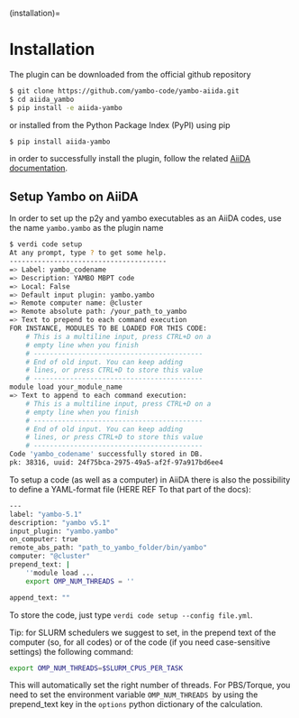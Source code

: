 (installation)=

# Installation

The plugin can be downloaded from the official github repository

```bash
$ git clone https://github.com/yambo-code/yambo-aiida.git
$ cd aiida_yambo
$ pip install -e aiida-yambo
```
or installed from the Python Package Index (PyPI) using pip

```bash
$ pip install aiida-yambo
```

in order to successfully install the plugin, follow the related [AiiDA documentation](http://aiida-core.readthedocs.io/en/latest/index.html).


## Setup Yambo on AiiDA

In order to set up the p2y and yambo executables as an AiiDA codes, use the name ``yambo.yambo`` as the plugin name

```bash
$ verdi code setup
At any prompt, type ? to get some help.
---------------------------------------
=> Label: yambo_codename
=> Description: YAMBO MBPT code
=> Local: False
=> Default input plugin: yambo.yambo
=> Remote computer name: @cluster
=> Remote absolute path: /your_path_to_yambo
=> Text to prepend to each command execution
FOR INSTANCE, MODULES TO BE LOADED FOR THIS CODE:
    # This is a multiline input, press CTRL+D on a
    # empty line when you finish
    # ------------------------------------------
    # End of old input. You can keep adding
    # lines, or press CTRL+D to store this value
    # ------------------------------------------
module load your_module_name
=> Text to append to each command execution:
    # This is a multiline input, press CTRL+D on a
    # empty line when you finish
    # ------------------------------------------
    # End of old input. You can keep adding
    # lines, or press CTRL+D to store this value
    # ------------------------------------------
Code 'yambo_codename' successfully stored in DB.
pk: 38316, uuid: 24f75bca-2975-49a5-af2f-97a917bd6ee4
```

To setup a code (as well as a computer) in AiiDA there is also the possibility to define a YAML-format file (HERE REF To that part of the docs):

```bash 
---
label: "yambo-5.1"
description: "yambo v5.1"
input_plugin: "yambo.yambo"
on_computer: true
remote_abs_path: "path_to_yambo_folder/bin/yambo"
computer: "@cluster"
prepend_text: |
    ''module load ...
    export OMP_NUM_THREADS = ''

append_text: ""
```

To store the code, just type ``verdi code setup --config file.yml``.

Tip: for SLURM schedulers we suggest to set, in the prepend text of the computer (so, for all codes) 
or of the code (if you need case-sensitive settings) the following command:

```bash
export OMP_NUM_THREADS=$SLURM_CPUS_PER_TASK 
```

This will automatically set the right number of threads. For PBS/Torque, you need to set the 
environment variable `OMP_NUM_THREADS `by using the prepend_text key in the `options` python dictionary 
of the calculation.  